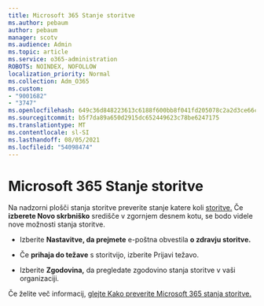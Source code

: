 ```yaml
---
title: Microsoft 365 Stanje storitve
ms.author: pebaum
author: pebaum
manager: scotv
ms.audience: Admin
ms.topic: article
ms.service: o365-administration
ROBOTS: NOINDEX, NOFOLLOW
localization_priority: Normal
ms.collection: Adm_O365
ms.custom:
- "9001682"
- "3747"
ms.openlocfilehash: 649c36d848223613c6188f600bb8f041fd205078c2a2d3ce66cb3387a4f84bd7
ms.sourcegitcommit: b5f7da89a650d2915dc652449623c78be6247175
ms.translationtype: MT
ms.contentlocale: sl-SI
ms.lasthandoff: 08/05/2021
ms.locfileid: "54098474"
---
```

# <a name="microsoft-365-service-health"></a>Microsoft 365 Stanje storitve


Na nadzorni plošči stanja storitve preverite stanje katere koli [storitve.](https://admin.microsoft.com/Adminportal/Home?source=applauncher#/servicehealth) Če **izberete Novo skrbniško** središče v zgornjem desnem kotu, se bodo videle nove možnosti stanja storitve.

- Izberite **Nastavitve, da prejmete** e-poštna obvestila **o zdravju storitve.**

- Če **prihaja do težave** s storitvijo, izberite Prijavi težavo.

- Izberite **Zgodovina,** da pregledate zgodovino stanja storitve v vaši organizaciji. 

Če želite več informacij, [glejte Kako preverite Microsoft 365 stanja storitve.](https://docs.microsoft.com/office365/enterprise/view-service-health) 